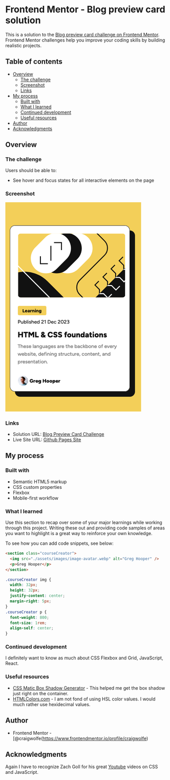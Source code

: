 # Frontend Mentor - Blog preview card solution

This is a solution to the [Blog preview card challenge on Frontend Mentor](https://www.frontendmentor.io/challenges/blog-preview-card-ckPaj01IcS). Frontend Mentor challenges help you improve your coding skills by building realistic projects.

## Table of contents

- [Overview](#overview)
  - [The challenge](#the-challenge)
  - [Screenshot](#screenshot)
  - [Links](#links)
- [My process](#my-process)
  - [Built with](#built-with)
  - [What I learned](#what-i-learned)
  - [Continued development](#continued-development)
  - [Useful resources](#useful-resources)
- [Author](#author)
- [Acknowledgments](#acknowledgments)

## Overview

### The challenge

Users should be able to:

- See hover and focus states for all interactive elements on the page

### Screenshot

![](./assets/images/screenshot.png)

### Links

- Solution URL: [Blog Preview Card Challenge](https://www.frontendmentor.io/solutions/blog-preview-card-challenge-jj7qsyB0BS)
- Live Site URL: [Github Pages Site](https://craigwolfe.github.io/blog-review-card-challenge/)

## My process

### Built with

- Semantic HTML5 markup
- CSS custom properties
- Flexbox
- Mobile-first workflow

### What I learned

Use this section to recap over some of your major learnings while working through this project. Writing these out and providing code samples of areas you want to highlight is a great way to reinforce your own knowledge.

To see how you can add code snippets, see below:

```html
<section class="courseCreator">
  <img src="./assets/images/image-avatar.webp" alt="Greg Hooper" />
  <p>Greg Hooper</p>
</section>
```

```css
.courseCreator img {
  width: 32px;
  height: 32px;
  justify-content: center;
  margin-right: 5px;
}
.courseCreator p {
  font-weight: 800;
  font-size: 1rem;
  align-self: center;
}
```

### Continued development

I definitely want to know as much about CSS Flexbox and Grid, JavaScript, React.

### Useful resources

- [CSS Matic Box Shadow Generator](https://www.cssmatic.com/box-shadow) - This helped me get the box shadow just right on the container.
- [HTMLColors.com](https://htmlcolors.com/hsl-to-hex) - I am not fond of using HSL color values. I would much rather use hexidecimal values.

## Author

- Frontend Mentor - [@craigwolfe(https://www.frontendmentor.io/profile/craigwolfe)

## Acknowledgments

Again I have to recognize Zach Goll for his great [Youtube](https://htmlcolors.com/hsl-to-hex) videos on CSS and JavaScript.
